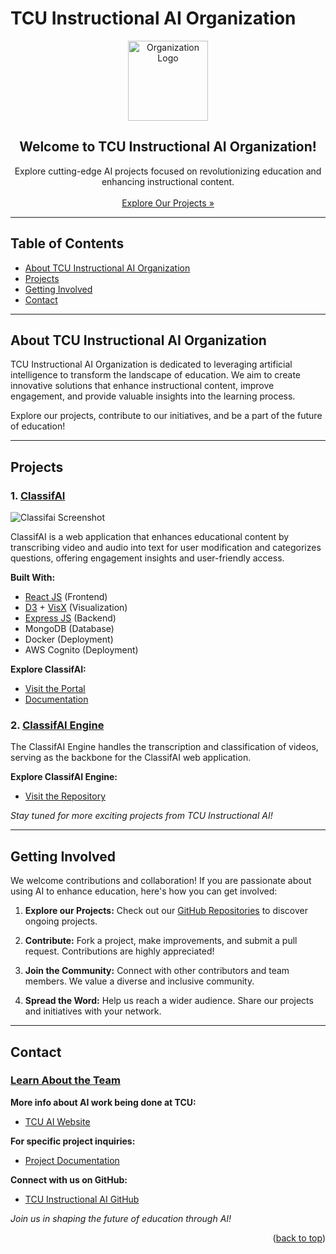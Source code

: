 # TCU Instructional AI Organization

<div align="center">
  <a href="https://github.com/TCU-Instructional-AI">
    <img src="https://github.com/TCU-Instructional-AI/classifAI/raw/main/frontend/static/images/logo.jpg" alt="Organization Logo" width="128" height="128">
  </a>

<h2 align="center">Welcome to TCU Instructional AI Organization!</h2>

  <p align="center">
    Explore cutting-edge AI projects focused on revolutionizing education and enhancing instructional content.<br>
    <br />
    <a href="https://ai.tcu.edu/">Explore Our Projects »</a>
  </p>
</div>

---

## Table of Contents

- [About TCU Instructional AI Organization](#about-tcu-instructional-ai-organization)
- [Projects](#projects)
- [Getting Involved](#getting-involved)
- [Contact](#contact)

---

## About TCU Instructional AI Organization

TCU Instructional AI Organization is dedicated to leveraging artificial intelligence to transform the landscape of education. We aim to create innovative solutions that enhance instructional content, improve engagement, and provide valuable insights into the learning process.

Explore our projects, contribute to our initiatives, and be a part of the future of education!

---

## Projects

### 1. [ClassifAI](https://github.com/TCU-Instructional-AI/classifAI)

![Classifai Screenshot](https://github.com/TCU-Instructional-AI/classifAI/raw/main/docs/images/product.png)

ClassifAI is a web application that enhances educational content by transcribing video and audio into text for user modification and categorizes questions, offering engagement insights and user-friendly access.

**Built With:**
- [React JS](https://react.dev/) (Frontend)
- [D3](https://d3js.org/) + [VisX](https://airbnb.io/visx) (Visualization)
- [Express JS](https://expressjs.com/) (Backend)
- MongoDB (Database)
- Docker (Deployment)
- AWS Cognito (Deployment)

**Explore ClassifAI:**
- [Visit the Portal](https://classifai.tcu.edu/)
- [Documentation](https://tcu-instructional-ai.github.io/classifai-docs)

### 2. [ClassifAI Engine](https://github.com/TCU-Instructional-AI/classifAI-engine)

The ClassifAI Engine handles the transcription and classification of videos, serving as the backbone for the ClassifAI web application.

**Explore ClassifAI Engine:**
- [Visit the Repository](https://github.com/TCU-Instructional-AI/classifAI-engine)

*Stay tuned for more exciting projects from TCU Instructional AI!*

---

## Getting Involved

We welcome contributions and collaboration! If you are passionate about using AI to enhance education, here's how you can get involved:

1. **Explore our Projects:** Check out our [GitHub Repositories](https://github.com/TCU-Instructional-AI) to discover ongoing projects.

2. **Contribute:** Fork a project, make improvements, and submit a pull request. Contributions are highly appreciated!

3. **Join the Community:** Connect with other contributors and team members. We value a diverse and inclusive community.

4. **Spread the Word:** Help us reach a wider audience. Share our projects and initiatives with your network.

---

## Contact

### [Learn About the Team](http://riogrande.cs.tcu.edu/2324InstructionalEffectiveness)

**More info about AI work being done at TCU:**
- [TCU AI Website](https://ai.tcu.edu/)

**For specific project inquiries:**
- [Project Documentation](https://tcu-instructional-ai.github.io/classifai-docs)

**Connect with us on GitHub:**
- [TCU Instructional AI GitHub](https://github.com/TCU-Instructional-AI)

*Join us in shaping the future of education through AI!*

<p align="right">(<a href="#readme-top">back to top</a>)</p>
